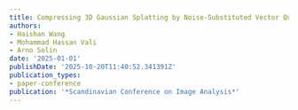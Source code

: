 ```yaml
---
title: Compressing 3D Gaussian Splatting by Noise-Substituted Vector Quantization
authors:
- Haishan Wang
- Mohammad Hassan Vali
- Arno Solin
date: '2025-01-01'
publishDate: '2025-10-20T11:40:52.341391Z'
publication_types:
- paper-conference
publication: '*Scandinavian Conference on Image Analysis*'
---
```

